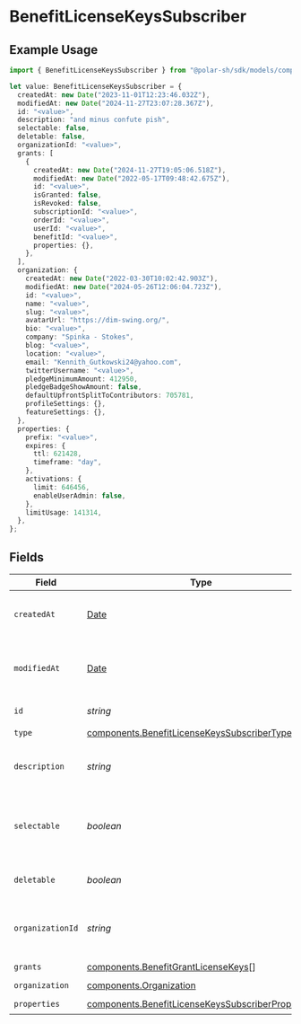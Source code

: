 # BenefitLicenseKeysSubscriber

## Example Usage

```typescript
import { BenefitLicenseKeysSubscriber } from "@polar-sh/sdk/models/components";

let value: BenefitLicenseKeysSubscriber = {
  createdAt: new Date("2023-11-01T12:23:46.032Z"),
  modifiedAt: new Date("2024-11-27T23:07:28.367Z"),
  id: "<value>",
  description: "and minus confute pish",
  selectable: false,
  deletable: false,
  organizationId: "<value>",
  grants: [
    {
      createdAt: new Date("2024-11-27T19:05:06.518Z"),
      modifiedAt: new Date("2022-05-17T09:48:42.675Z"),
      id: "<value>",
      isGranted: false,
      isRevoked: false,
      subscriptionId: "<value>",
      orderId: "<value>",
      userId: "<value>",
      benefitId: "<value>",
      properties: {},
    },
  ],
  organization: {
    createdAt: new Date("2022-03-30T10:02:42.903Z"),
    modifiedAt: new Date("2024-05-26T12:06:04.723Z"),
    id: "<value>",
    name: "<value>",
    slug: "<value>",
    avatarUrl: "https://dim-swing.org/",
    bio: "<value>",
    company: "Spinka - Stokes",
    blog: "<value>",
    location: "<value>",
    email: "Kennith_Gutkowski24@yahoo.com",
    twitterUsername: "<value>",
    pledgeMinimumAmount: 412950,
    pledgeBadgeShowAmount: false,
    defaultUpfrontSplitToContributors: 705781,
    profileSettings: {},
    featureSettings: {},
  },
  properties: {
    prefix: "<value>",
    expires: {
      ttl: 621428,
      timeframe: "day",
    },
    activations: {
      limit: 646456,
      enableUserAdmin: false,
    },
    limitUsage: 141314,
  },
};
```

## Fields

| Field                                                                                                                  | Type                                                                                                                   | Required                                                                                                               | Description                                                                                                            |
| ---------------------------------------------------------------------------------------------------------------------- | ---------------------------------------------------------------------------------------------------------------------- | ---------------------------------------------------------------------------------------------------------------------- | ---------------------------------------------------------------------------------------------------------------------- |
| `createdAt`                                                                                                            | [Date](https://developer.mozilla.org/en-US/docs/Web/JavaScript/Reference/Global_Objects/Date)                          | :heavy_check_mark:                                                                                                     | Creation timestamp of the object.                                                                                      |
| `modifiedAt`                                                                                                           | [Date](https://developer.mozilla.org/en-US/docs/Web/JavaScript/Reference/Global_Objects/Date)                          | :heavy_check_mark:                                                                                                     | Last modification timestamp of the object.                                                                             |
| `id`                                                                                                                   | *string*                                                                                                               | :heavy_check_mark:                                                                                                     | The ID of the benefit.                                                                                                 |
| `type`                                                                                                                 | [components.BenefitLicenseKeysSubscriberType](../../models/components/benefitlicensekeyssubscribertype.md)             | :heavy_check_mark:                                                                                                     | N/A                                                                                                                    |
| `description`                                                                                                          | *string*                                                                                                               | :heavy_check_mark:                                                                                                     | The description of the benefit.                                                                                        |
| `selectable`                                                                                                           | *boolean*                                                                                                              | :heavy_check_mark:                                                                                                     | Whether the benefit is selectable when creating a product.                                                             |
| `deletable`                                                                                                            | *boolean*                                                                                                              | :heavy_check_mark:                                                                                                     | Whether the benefit is deletable.                                                                                      |
| `organizationId`                                                                                                       | *string*                                                                                                               | :heavy_check_mark:                                                                                                     | The ID of the organization owning the benefit.                                                                         |
| `grants`                                                                                                               | [components.BenefitGrantLicenseKeys](../../models/components/benefitgrantlicensekeys.md)[]                             | :heavy_check_mark:                                                                                                     | N/A                                                                                                                    |
| `organization`                                                                                                         | [components.Organization](../../models/components/organization.md)                                                     | :heavy_check_mark:                                                                                                     | N/A                                                                                                                    |
| `properties`                                                                                                           | [components.BenefitLicenseKeysSubscriberProperties](../../models/components/benefitlicensekeyssubscriberproperties.md) | :heavy_check_mark:                                                                                                     | N/A                                                                                                                    |